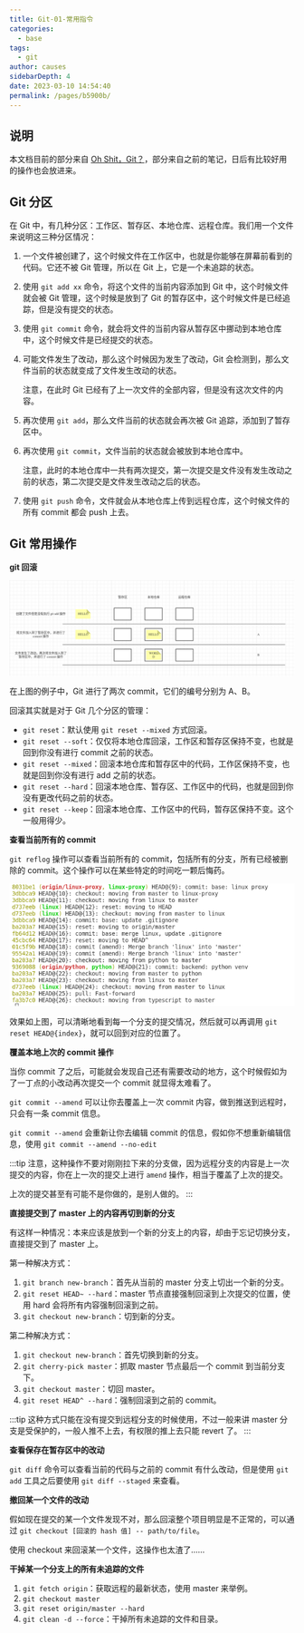 ```yaml
---
title: Git-01-常用指令
categories: 
  - base
tags: 
  - git
author: causes
sidebarDepth: 4
date: 2023-03-10 14:54:40
permalink: /pages/b5900b/
---
```


## 说明

本文档目前的部分来自 [Oh Shit，Git？](https://ohshitgit.com/zh)，部分来自之前的笔记，日后有比较好用的操作也会放进来。

## Git 分区

在 Git 中，有几种分区：工作区、暂存区、本地仓库、远程仓库。我们用一个文件来说明这三种分区情况：

1. 一个文件被创建了，这个时候文件在工作区中，也就是你能够在屏幕前看到的代码。它还不被 Git 管理，所以在 Git 上，它是一个未追踪的状态。
1. 使用 `git add xx` 命令，将这个文件的当前内容添加到 Git 中，这个时候文件就会被 Git 管理，这个时候是放到了 Git 的暂存区中，这个时候文件是已经追踪，但是没有提交的状态。
1. 使用 `git commit` 命令，就会将文件的当前内容从暂存区中挪动到本地仓库中，这个时候文件是已经提交的状态。
1. 可能文件发生了改动，那么这个时候因为发生了改动，Git 会检测到，那么文件当前的状态就变成了文件发生改动的状态。

    注意，在此时 Git 已经有了上一次文件的全部内容，但是没有这次文件的内容。

1. 再次使用 `git add`，那么文件当前的状态就会再次被 Git 追踪，添加到了暂存区中。
1. 再次使用 `git commit`，文件当前的状态就会被放到本地仓库中。

    注意，此时的本地仓库中一共有两次提交，第一次提交是文件没有发生改动之前的状态，第二次提交是文件发生改动之后的状态。
1. 使用 `git push` 命令，文件就会从本地仓库上传到远程仓库，这个时候文件的所有 commit 都会 push 上去。

## Git 常用操作

**git 回滚**

![2021-08-20-11-41-02](./images/2021-08-20-11-41-02.png)

在上图的例子中，Git 进行了两次 commit，它们的编号分别为 A、B。

回滚其实就是对于 Git 几个分区的管理：

- `git reset`：默认使用 `git reset --mixed` 方式回滚。
- `git reset --soft`：仅仅将本地仓库回滚，工作区和暂存区保持不变，也就是回到你没有进行 commit 之前的状态。
- `git reset --mixed`：回滚本地仓库和暂存区中的代码，工作区保持不变，也就是回到你没有进行 add 之前的状态。
- `git reset --hard`：回滚本地仓库、暂存区、工作区中的代码，也就是回到你没有更改代码之前的状态。
- `git reset --keep`：回滚本地仓库、工作区中的代码，暂存区保持不变。这个一般用得少。


**查看当前所有的 commit**

`git reflog` 操作可以查看当前所有的 commit，包括所有的分支，所有已经被删除的 commit。这个操作可以在某些特定的时间吃一颗后悔药。

![](./images/2021-08-20-09-19-53.png)

效果如上图，可以清晰地看到每一个分支的提交情况，然后就可以再调用 `git reset HEAD@{index}`，就可以回到对应的位置了。

**覆盖本地上次的 commit 操作**

当你 commit 了之后，可能就会发现自己还有需要改动的地方，这个时候假如为了一丁点的小改动再次提交一个 commit 就显得太难看了。

`git commit --amend` 可以让你去覆盖上一次 commit 内容，做到推送到远程时，只会有一条 commit 信息。

`git commit --amend` 会重新让你去编辑 commit 的信息，假如你不想重新编辑信息，使用 `git commit --amend --no-edit`

:::tip
注意，这种操作不要对刚刚拉下来的分支做，因为远程分支的内容是上一次提交的内容，你在上一次的提交上进行 `amend` 操作，相当于覆盖了上次的提交。

上次的提交甚至有可能不是你做的，是别人做的。
:::

**直接提交到了 master 上的内容再切到新的分支**

有这样一种情况：本来应该是放到一个新的分支上的内容，却由于忘记切换分支，直接提交到了 master 上。

第一种解决方式：

1. `git branch new-branch`：首先从当前的 master 分支上切出一个新的分支。
1. `git reset HEAD~ --hard`：master 节点直接强制回滚到上次提交的位置，使用 hard 会将所有内容强制回滚到之前。
1. `git checkout new-branch`：切到新的分支。

第二种解决方式：

1. `git checkout new-branch`：首先切换到新的分支。
1. `git cherry-pick master`：抓取 master 节点最后一个 commit 到当前分支下。
1. `git checkout master`：切回 master。
1. `git reset HEAD^ --hard`：强制回滚到之前的 commit。

:::tip
这种方式只能在没有提交到远程分支的时候使用，不过一般来讲 master 分支是受保护的，一般人推不上去，有权限的推上去只能 revert 了。
:::

**查看保存在暂存区中的改动**

`git diff` 命令可以查看当前的代码与之前的 commit 有什么改动，但是使用 `git add` 工具之后要使用 `git diff --staged` 来查看。

**撤回某一个文件的改动**

假如现在提交的某一个文件发现不对，那么回滚整个项目明显是不正常的，可以通过 `git checkout [回滚的 hash 值] -- path/to/file`。

使用 checkout 来回滚某一个文件，这操作也太渣了……

**干掉某一个分支上的所有未追踪的文件**

1. `git fetch origin`：获取远程的最新状态，使用 master 来举例。
1. `git checkout master`
1. `git reset origin/master --hard`
1. `git clean -d --force`：干掉所有未追踪的文件和目录。
